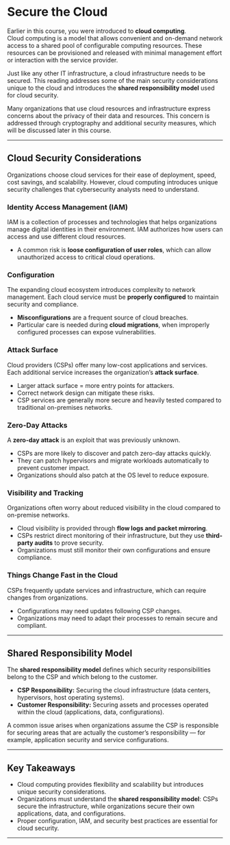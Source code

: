 # Secure the Cloud

Earlier in this course, you were introduced to **cloud computing**.  
Cloud computing is a model that allows convenient and on-demand network access to a shared pool of configurable computing resources. These resources can be provisioned and released with minimal management effort or interaction with the service provider.  

Just like any other IT infrastructure, a cloud infrastructure needs to be secured. This reading addresses some of the main security considerations unique to the cloud and introduces the **shared responsibility model** used for cloud security.  

Many organizations that use cloud resources and infrastructure express concerns about the privacy of their data and resources. This concern is addressed through cryptography and additional security measures, which will be discussed later in this course.  

---

## Cloud Security Considerations  

Organizations choose cloud services for their ease of deployment, speed, cost savings, and scalability. However, cloud computing introduces unique security challenges that cybersecurity analysts need to understand.  

### Identity Access Management (IAM)  
IAM is a collection of processes and technologies that helps organizations manage digital identities in their environment. IAM authorizes how users can access and use different cloud resources.  
- A common risk is **loose configuration of user roles**, which can allow unauthorized access to critical cloud operations.  

### Configuration  
The expanding cloud ecosystem introduces complexity to network management. Each cloud service must be **properly configured** to maintain security and compliance.  
- **Misconfigurations** are a frequent source of cloud breaches.  
- Particular care is needed during **cloud migrations**, when improperly configured processes can expose vulnerabilities.  

### Attack Surface  
Cloud providers (CSPs) offer many low-cost applications and services. Each additional service increases the organization’s **attack surface**.  
- Larger attack surface = more entry points for attackers.  
- Correct network design can mitigate these risks.  
- CSP services are generally more secure and heavily tested compared to traditional on-premises networks.  

### Zero-Day Attacks  
A **zero-day attack** is an exploit that was previously unknown.  
- CSPs are more likely to discover and patch zero-day attacks quickly.  
- They can patch hypervisors and migrate workloads automatically to prevent customer impact.  
- Organizations should also patch at the OS level to reduce exposure.  

### Visibility and Tracking  
Organizations often worry about reduced visibility in the cloud compared to on-premise networks.  
- Cloud visibility is provided through **flow logs and packet mirroring**.  
- CSPs restrict direct monitoring of their infrastructure, but they use **third-party audits** to prove security.  
- Organizations must still monitor their own configurations and ensure compliance.  

### Things Change Fast in the Cloud  
CSPs frequently update services and infrastructure, which can require changes from organizations.  
- Configurations may need updates following CSP changes.  
- Organizations may need to adapt their processes to remain secure and compliant.  

---

## Shared Responsibility Model  
The **shared responsibility model** defines which security responsibilities belong to the CSP and which belong to the customer.  

- **CSP Responsibility:** Securing the cloud infrastructure (data centers, hypervisors, host operating systems).  
- **Customer Responsibility:** Securing assets and processes operated within the cloud (applications, data, configurations).  

A common issue arises when organizations assume the CSP is responsible for securing areas that are actually the customer’s responsibility — for example, application security and service configurations.  

---

## Key Takeaways  
- Cloud computing provides flexibility and scalability but introduces unique security considerations.  
- Organizations must understand the **shared responsibility model**: CSPs secure the infrastructure, while organizations secure their own applications, data, and configurations.  
- Proper configuration, IAM, and security best practices are essential for cloud security.  

---
